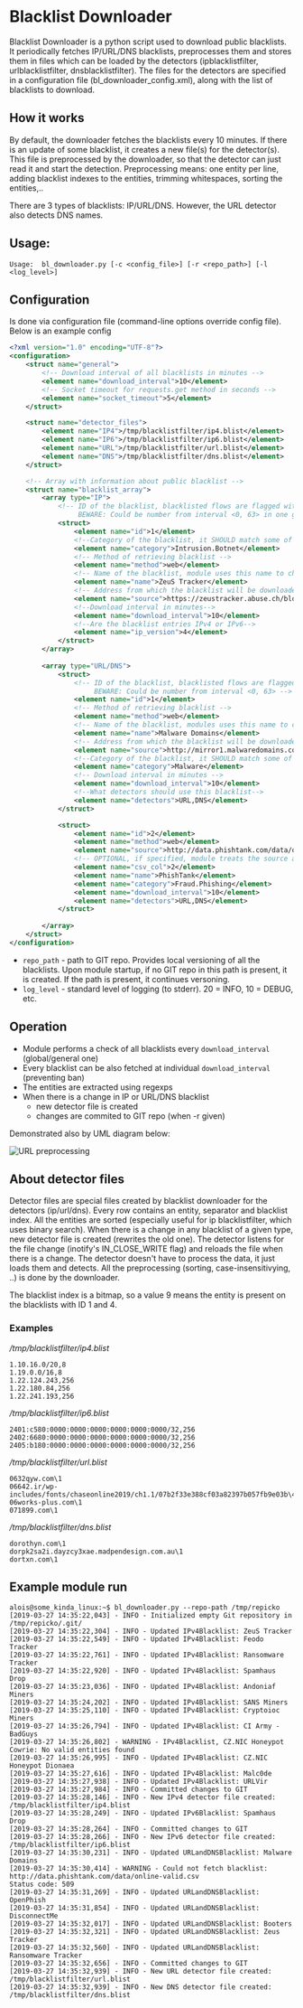 # Blacklist Downloader

Blacklist Downloader is a python script used to download public blacklists. 
It periodically fetches IP/URL/DNS blacklists, preprocesses them and stores them
in files which can be loaded by the detectors (ipblacklistfilter, urlblacklistfilter, dnsblacklistfilter).
The files for the detectors are specified in a configuration file (bl_downloader_config.xml), 
along with the list of blacklists to download.
   
## How it works

By default, the downloader fetches the blacklists every 10 minutes. If there is an update of some
blacklist, it creates a new file(s) for the detector(s). This file is preprocessed by the downloader, so that
the detector can just read it and start the detection. Preprocessing means: one entity per line,
adding blacklist indexes to the entities, trimming whitespaces, sorting the entities,..

There are 3 types of blacklists: IP/URL/DNS. However, the URL detector also detects DNS names.

## Usage:

```
Usage:	bl_downloader.py [-c <config_file>] [-r <repo_path>] [-l <log_level>]
```

## Configuration
Is done via configuration file (command-line options override config file).
Below is an example config

```xml
<?xml version="1.0" encoding="UTF-8"?>
<configuration>
    <struct name="general">
        <!-- Download interval of all blacklists in minutes -->
        <element name="download_interval">10</element>
        <!-- Socket timeout for requests.get method in seconds -->
        <element name="socket_timeout">5</element>
    </struct>

    <struct name="detector_files">
        <element name="IP4">/tmp/blacklistfilter/ip4.blist</element>
        <element name="IP6">/tmp/blacklistfilter/ip6.blist</element>
        <element name="URL">/tmp/blacklistfilter/url.blist</element>
        <element name="DNS">/tmp/blacklistfilter/dns.blist</element>
    </struct>

    <!-- Array with information about public blacklist -->
    <struct name="blacklist_array">
        <array type="IP">
            <!-- ID of the blacklist, blacklisted flows are flagged with corresponding ID of blacklist
                 BEWARE: Could be number from interval <0, 63> in one group/type -->
            <struct>
                <element name="id">1</element>
                <!--Category of the blacklist, it SHOULD match some of the IDEA categories (idea.cesnet.cz)-->
                <element name="category">Intrusion.Botnet</element>
                <!-- Method of retrieving blacklist -->
                <element name="method">web</element>
                <!-- Name of the blacklist, module uses this name to choose which blacklist to use -->
                <element name="name">ZeuS Tracker</element>
                <!-- Address from which the blacklist will be downloaded -->
                <element name="source">https://zeustracker.abuse.ch/blocklist.php?download=ipblocklist</element>
                <!--Download interval in minutes-->
                <element name="download_interval">10</element>
                <!--Are the blacklist entries IPv4 or IPv6-->
                <element name="ip_version">4</element>
            </struct>
        </array>
        
        <array type="URL/DNS">
            <struct>
                <!-- ID of the blacklist, blacklisted flows are flagged with corresponding ID of blacklist
                     BEWARE: Could be number from interval <0, 63> -->
                <element name="id">1</element>
                <!-- Method of retrieving blacklist -->
                <element name="method">web</element>
                <!-- Name of the blacklist, modules uses this name to choose which blacklist to use -->
                <element name="name">Malware Domains</element>
                <!-- Address from which the blacklist will be downloaded -->
                <element name="source">http://mirror1.malwaredomains.com/files/justdomains</element>
                <!--Category of the blacklist, it SHOULD match some of the IDEA categories (idea.cesnet.cz)-->
                <element name="category">Malware</element>
                <!-- Download interval in minutes -->
                <element name="download_interval">10</element>
                <!--What detectors should use this blacklist-->
                <element name="detectors">URL,DNS</element>
            </struct>

            <struct>
                <element name="id">2</element>
                <element name="method">web</element>
                <element name="source">http://data.phishtank.com/data/online-valid.csv</element>
                <!-- OPTIONAL, if specified, module treats the source as .csv file and tries to parse column with this number-->
                <element name="csv_col">2</element>
                <element name="name">PhishTank</element>
                <element name="category">Fraud.Phishing</element>
                <element name="download_interval">10</element>
                <element name="detectors">URL,DNS</element>
            </struct>
        
        </array>
    </struct>
</configuration>
```

- `repo_path` - path to GIT repo. Provides local versioning of all the blacklists. Upon module startup, if no GIT repo in this path is present, it is created. If the path is present, it continues versoning.
- `log_level` - standard level of logging (to stderr). 20 = INFO, 10 = DEBUG, etc.


## Operation

- Module performs a check of all blacklists every `download_interval` (global/general one)
- Every blacklist can be also fetched at individual `download_interval` (preventing ban)
- The entities are extracted using regexps
- When there is a change in IP or URL/DNS blacklist
    - new detector file is created
    - changes are commited to GIT repo (when -r given) 

Demonstrated also by UML diagram below:

![URL preprocessing](../doc/downloader_final.png)

## About detector files

Detector files are special files created by blacklist downloader for the detectors (ip/url/dns). 
Every row contains an entity, separator and blacklist index. All the entities are sorted (especially useful for ip blacklistfilter, which uses binary search). When there is a change in any blacklist of a given type, new detector file is created (rewrites the old one). The detector listens for the file change (inotify's IN_CLOSE_WRITE flag) and reloads the file when
there is a change. The detector doesn't have to process the data, it just loads them and detects. All the preprocessing (sorting, case-insensitivying, ..) is done by the downloader.

The blacklist index is a bitmap, so a value 9 means the entity is present on the blacklists with ID 1 and 4.


### Examples
*/tmp/blacklistfilter/ip4.blist*
```
1.10.16.0/20,8
1.19.0.0/16,8
1.22.124.243,256
1.22.180.84,256
1.22.241.193,256
```

*/tmp/blacklistfilter/ip6.blist*
```
2401:c580:0000:0000:0000:0000:0000:0000/32,256
2402:6680:0000:0000:0000:0000:0000:0000/32,256
2405:b180:0000:0000:0000:0000:0000:0000/32,256
```

*/tmp/blacklistfilter/url.blist*
```
0632qyw.com\1
06642.ir/wp-includes/fonts/chaseonline2019/ch1.1/07b2f33e388cf03a82397b057fb9e03b\4
06works-plus.com\1
071899.com\1
```

*/tmp/blacklistfilter/dns.blist*
```
dorothyn.com\1
dorpk2sa2i.dayzcy3xae.madpendesign.com.au\1
dortxn.com\1
```

## Example module run
```
alois@some_kinda_linux:~$ bl_downloader.py --repo-path /tmp/repicko
[2019-03-27 14:35:22,043] - INFO - Initialized empty Git repository in /tmp/repicko/.git/
[2019-03-27 14:35:22,304] - INFO - Updated IPv4Blacklist: ZeuS Tracker
[2019-03-27 14:35:22,549] - INFO - Updated IPv4Blacklist: Feodo Tracker
[2019-03-27 14:35:22,761] - INFO - Updated IPv4Blacklist: Ransomware Tracker
[2019-03-27 14:35:22,920] - INFO - Updated IPv4Blacklist: Spamhaus Drop
[2019-03-27 14:35:23,036] - INFO - Updated IPv4Blacklist: Andoniaf Miners
[2019-03-27 14:35:24,202] - INFO - Updated IPv4Blacklist: SANS Miners
[2019-03-27 14:35:25,110] - INFO - Updated IPv4Blacklist: Cryptoioc Miners
[2019-03-27 14:35:26,794] - INFO - Updated IPv4Blacklist: CI Army - BadGuys
[2019-03-27 14:35:26,802] - WARNING - IPv4Blacklist, CZ.NIC Honeypot Cowrie: No valid entities found
[2019-03-27 14:35:26,995] - INFO - Updated IPv4Blacklist: CZ.NIC Honeypot Dionaea
[2019-03-27 14:35:27,616] - INFO - Updated IPv4Blacklist: Malc0de
[2019-03-27 14:35:27,938] - INFO - Updated IPv4Blacklist: URLVir
[2019-03-27 14:35:27,984] - INFO - Committed changes to GIT
[2019-03-27 14:35:28,146] - INFO - New IPv4 detector file created: /tmp/blacklistfilter/ip4.blist
[2019-03-27 14:35:28,249] - INFO - Updated IPv6Blacklist: Spamhaus Drop
[2019-03-27 14:35:28,264] - INFO - Committed changes to GIT
[2019-03-27 14:35:28,266] - INFO - New IPv6 detector file created: /tmp/blacklistfilter/ip6.blist
[2019-03-27 14:35:30,231] - INFO - Updated URLandDNSBlacklist: Malware Domains
[2019-03-27 14:35:30,414] - WARNING - Could not fetch blacklist: http://data.phishtank.com/data/online-valid.csv
Status code: 509
[2019-03-27 14:35:31,269] - INFO - Updated URLandDNSBlacklist: OpenPhish
[2019-03-27 14:35:31,854] - INFO - Updated URLandDNSBlacklist: DisconnectMe
[2019-03-27 14:35:32,017] - INFO - Updated URLandDNSBlacklist: Booters
[2019-03-27 14:35:32,321] - INFO - Updated URLandDNSBlacklist: Zeus Tracker
[2019-03-27 14:35:32,560] - INFO - Updated URLandDNSBlacklist: Ransomware Tracker
[2019-03-27 14:35:32,656] - INFO - Committed changes to GIT
[2019-03-27 14:35:32,939] - INFO - New URL detector file created: /tmp/blacklistfilter/url.blist
[2019-03-27 14:35:32,939] - INFO - New DNS detector file created: /tmp/blacklistfilter/dns.blist
```